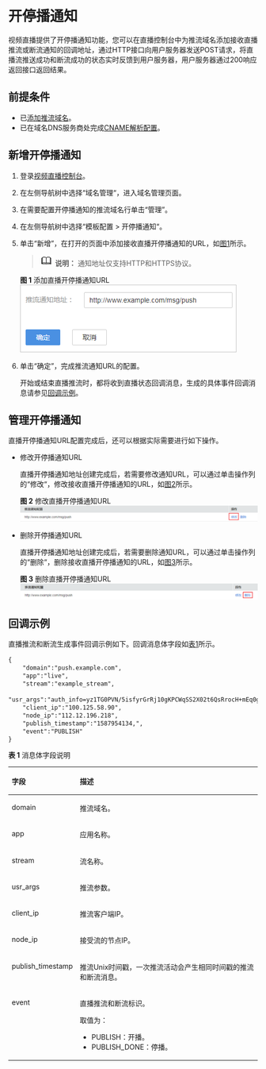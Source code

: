 # 开停播通知<a name="live_01_0043"></a>

视频直播提供了开停播通知功能，您可以在直播控制台中为推流域名添加接收直播推流或断流通知的回调地址，通过HTTP接口向用户服务器发送POST请求，将直播流推送成功和断流成功的状态实时反馈到用户服务器，用户服务器通过200响应返回接口返回结果。

## 前提条件<a name="section38573451572"></a>

-   已[添加推流域名](添加域名.md)。
-   已在域名DNS服务商处完成[CNAME解析配置](配置CNAME.md)。

## 新增开停播通知<a name="section109875558244"></a>

1.  登录[视频直播控制台](https://console.huaweicloud.com/live)。
2.  在左侧导航树中选择“域名管理“，进入域名管理页面。
3.  在需要配置开停播通知的推流域名行单击“管理”。
4.  在左侧导航树中选择“模板配置 \> 开停播通知“。
5.  单击“新增”，在打开的页面中添加接收直播开停播通知的URL，如[图1](#fig498111416521)所示。

    >![](public_sys-resources/icon-note.gif) **说明：** 
    >通知地址仅支持HTTP和HTTPS协议。

    **图 1**  添加直播开停播通知URL<a name="fig498111416521"></a>  
    ![](figures/添加直播开停播通知URL.png "添加直播开停播通知URL")

6.  单击“确定”，完成推流通知URL的配置。

    开始或结束直播推流时，都将收到直播状态回调消息，生成的具体事件回调消息请参见[回调示例](#section684411291126)。


## 管理开停播通知<a name="section122071843175012"></a>

直播开停播通知URL配置完成后，还可以根据实际需要进行如下操作。

-   修改开停播通知URL

    直播开停播通知地址创建完成后，若需要修改通知URL，可以通过单击操作列的“修改“，修改接收直播开停播通知的URL，如[图2](#fig53682456561)所示。

    **图 2**  修改直播开停播通知URL<a name="fig53682456561"></a>  
    ![](figures/修改直播开停播通知URL.png "修改直播开停播通知URL")

-   删除开停播通知URL

    直播开停播通知地址创建完成后，若需要删除通知URL，可以通过单击操作列的“删除“，删除接收直播开停播通知的URL，如[图3](#fig109796427582)所示。

    **图 3**  删除直播开停播通知URL<a name="fig109796427582"></a>  
    ![](figures/删除直播开停播通知URL.png "删除直播开停播通知URL")


## 回调示例<a name="section684411291126"></a>

直播推流和断流生成事件回调示例如下。回调消息体字段如[表1](#table762632871817)所示。

```
{
    "domain":"push.example.com",
    "app":"live",
    "stream":"example_stream",
    "usr_args":"auth_info=yz1TG0PVN/5isfyrGrRj10gKPCWqSS2X02t6QsRrocH+mEq0gQ0g8k6KhalS84sQ+kDprFyqI0yajbYiFmUO8e45B7ryaS+MpJBlYkhwnuFLnRiKK/IXG7.33436b625354564f6e4d4d434f55&cdn=hw",
    "client_ip":"100.125.58.90",
    "node_ip":"112.12.196.218",
    "publish_timestamp":"1587954134,",
    "event":"PUBLISH"
}
```

**表 1**  消息体字段说明

<a name="table762632871817"></a>
<table><thead align="left"><tr id="row76271228131815"><th class="cellrowborder" valign="top" width="20.47%" id="mcps1.2.3.1.1"><p id="p15627132813181"><a name="p15627132813181"></a><a name="p15627132813181"></a>字段</p>
</th>
<th class="cellrowborder" valign="top" width="79.53%" id="mcps1.2.3.1.2"><p id="p662716283181"><a name="p662716283181"></a><a name="p662716283181"></a>描述</p>
</th>
</tr>
</thead>
<tbody><tr id="row1421195012257"><td class="cellrowborder" valign="top" width="20.47%" headers="mcps1.2.3.1.1 "><p id="p10215500252"><a name="p10215500252"></a><a name="p10215500252"></a>domain</p>
</td>
<td class="cellrowborder" valign="top" width="79.53%" headers="mcps1.2.3.1.2 "><p id="p22212507254"><a name="p22212507254"></a><a name="p22212507254"></a>推流域名。</p>
</td>
</tr>
<tr id="row19487146102216"><td class="cellrowborder" valign="top" width="20.47%" headers="mcps1.2.3.1.1 "><p id="p1178919252314"><a name="p1178919252314"></a><a name="p1178919252314"></a>app</p>
</td>
<td class="cellrowborder" valign="top" width="79.53%" headers="mcps1.2.3.1.2 "><p id="p1653791716238"><a name="p1653791716238"></a><a name="p1653791716238"></a>应用名称。</p>
</td>
</tr>
<tr id="row7487046142211"><td class="cellrowborder" valign="top" width="20.47%" headers="mcps1.2.3.1.1 "><p id="p187891426230"><a name="p187891426230"></a><a name="p187891426230"></a>stream</p>
</td>
<td class="cellrowborder" valign="top" width="79.53%" headers="mcps1.2.3.1.2 "><p id="p1053761722314"><a name="p1053761722314"></a><a name="p1053761722314"></a>流名称。</p>
</td>
</tr>
<tr id="row15518153834012"><td class="cellrowborder" valign="top" width="20.47%" headers="mcps1.2.3.1.1 "><p id="p18519123814019"><a name="p18519123814019"></a><a name="p18519123814019"></a>usr_args</p>
</td>
<td class="cellrowborder" valign="top" width="79.53%" headers="mcps1.2.3.1.2 "><p id="p4519138144018"><a name="p4519138144018"></a><a name="p4519138144018"></a>推流参数。</p>
</td>
</tr>
<tr id="row11487164652214"><td class="cellrowborder" valign="top" width="20.47%" headers="mcps1.2.3.1.1 "><p id="p1878932192315"><a name="p1878932192315"></a><a name="p1878932192315"></a>client_ip</p>
</td>
<td class="cellrowborder" valign="top" width="79.53%" headers="mcps1.2.3.1.2 "><p id="p653731722314"><a name="p653731722314"></a><a name="p653731722314"></a>推流客户端IP。</p>
</td>
</tr>
<tr id="row1248714620228"><td class="cellrowborder" valign="top" width="20.47%" headers="mcps1.2.3.1.1 "><p id="p177894210232"><a name="p177894210232"></a><a name="p177894210232"></a>node_ip</p>
</td>
<td class="cellrowborder" valign="top" width="79.53%" headers="mcps1.2.3.1.2 "><p id="p1837717321351"><a name="p1837717321351"></a><a name="p1837717321351"></a>接受流的节点IP。</p>
</td>
</tr>
<tr id="row1448794642213"><td class="cellrowborder" valign="top" width="20.47%" headers="mcps1.2.3.1.1 "><p id="p4326171017284"><a name="p4326171017284"></a><a name="p4326171017284"></a>publish_timestamp</p>
</td>
<td class="cellrowborder" valign="top" width="79.53%" headers="mcps1.2.3.1.2 "><p id="p11590183413355"><a name="p11590183413355"></a><a name="p11590183413355"></a>推流Unix时间戳，一次推流活动会产生相同时间戳的推流和断流消息。</p>
</td>
</tr>
<tr id="row2048714618226"><td class="cellrowborder" valign="top" width="20.47%" headers="mcps1.2.3.1.1 "><p id="p1878912220231"><a name="p1878912220231"></a><a name="p1878912220231"></a>event</p>
</td>
<td class="cellrowborder" valign="top" width="79.53%" headers="mcps1.2.3.1.2 "><p id="p737511130473"><a name="p737511130473"></a><a name="p737511130473"></a>直播推流和断流标识。</p>
<p id="p9373192414710"><a name="p9373192414710"></a><a name="p9373192414710"></a>取值为：</p>
<a name="ul1476203714716"></a><a name="ul1476203714716"></a><ul id="ul1476203714716"><li>PUBLISH：开播。</li><li>PUBLISH_DONE：停播。</li></ul>
</td>
</tr>
</tbody>
</table>

